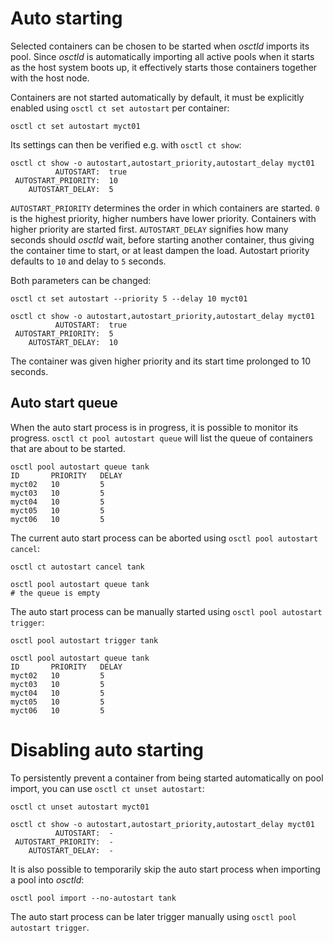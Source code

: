# Auto starting
Selected containers can be chosen to be started when *osctld* imports its pool.
Since *osctld* is automatically importing all active pools when it starts as the
host system boots up, it effectively starts those containers together with
the host node.

Containers are not started automatically by default, it must be explicitly
enabled using `osctl ct set autostart` per container:

```shell
osctl ct set autostart myct01
```

Its settings can then be verified e.g. with `osctl ct show`:

```shell
osctl ct show -o autostart,autostart_priority,autostart_delay myct01
          AUTOSTART:  true
 AUTOSTART_PRIORITY:  10
    AUTOSTART_DELAY:  5
```

`AUTOSTART_PRIORITY` determines the order in which containers are started.
`0` is the highest priority, higher numbers have lower priority. Containers
with higher priority are started first. `AUTOSTART_DELAY` signifies how many
seconds should *osctld* wait, before starting another container, thus giving
the container time to start, or at least dampen the load. Autostart priority
defaults to `10` and delay to `5` seconds.

Both parameters can be changed:

```shell
osctl ct set autostart --priority 5 --delay 10 myct01

osctl ct show -o autostart,autostart_priority,autostart_delay myct01
          AUTOSTART:  true
 AUTOSTART_PRIORITY:  5
    AUTOSTART_DELAY:  10
```

The container was given higher priority and its start time prolonged to
10 seconds.

## Auto start queue
When the auto start process is in progress, it is possible to monitor its progress.
`osctl ct pool autostart queue` will list the queue of containers that are about
to be started.

```shell
osctl pool autostart queue tank
ID       PRIORITY   DELAY 
myct02   10         5     
myct03   10         5     
myct04   10         5     
myct05   10         5     
myct06   10         5
```

The current auto start process can be aborted using `osctl pool autostart cancel`:

```shell
osctl ct autostart cancel tank

osctl pool autostart queue tank
# the queue is empty
```

The auto start process can be manually started using `osctl pool autostart trigger`:

```shell
osctl pool autostart trigger tank

osctl pool autostart queue tank
ID       PRIORITY   DELAY 
myct02   10         5     
myct03   10         5     
myct04   10         5     
myct05   10         5     
myct06   10         5
```

# Disabling auto starting
To persistently prevent a container from being started automatically on pool
import, you can use `osctl ct unset autostart`:

```shell
osctl ct unset autostart myct01

osctl ct show -o autostart,autostart_priority,autostart_delay myct01
          AUTOSTART:  -
 AUTOSTART_PRIORITY:  -
    AUTOSTART_DELAY:  -
```

It is also possible to temporarily skip the auto start process when importing
a pool into *osctld*:

```shell
osctl pool import --no-autostart tank
```

The auto start process can be later trigger manually using
`osctl pool autostart trigger`.
